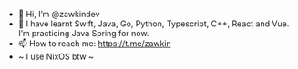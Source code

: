 - 👋 Hi, I’m @zawkindev
- 🌱 I have learnt Swift, Java, Go, Python, Typescript, C++, React and Vue. I’m practicing Java Spring for now.
- 📫 How to reach me: https://t.me/zawkin
- ~ I use NixOS btw ~ 

<!---
zawkindev/zawkindev is a ✨ special ✨ repository because its `README.md` (this file) appears on your GitHub profile.
You can click the Preview link to take a look at your changes.
--->
